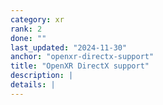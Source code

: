 ```yaml
---
category: xr
rank: 2
done: ""
last_updated: "2024-11-30"
anchor: "openxr-directx-support"
title: "OpenXR DirectX support"
description: |
details: |
---
```

